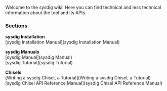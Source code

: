 Welcome to the sysdig wiki!
Here you can find technical and less technical information about the tool and its APIs.
### Sections
**sysdig Installation**  
[sysdig Installation Manual](sysdig Installation Manual)  

**sysdig Manuals**  
[sysdig Manual](sysdig Manual)  
[sysdig Tutorial](sysdig Tutorial)  

**Chisels**  
[Writing a sysdig Chisel, a Tutorial](Writing a sysdig Chisel, a Tutorial)  
[sysdig Chisel API Reference Manual](sysdig Chisel API Reference Manual)
